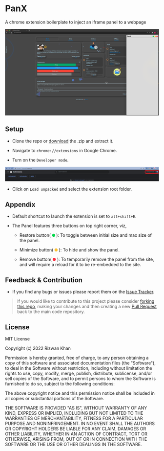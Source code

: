 # PanX

A chrome extension boilerplate to inject an iframe panel to a webpage

![panX](images/panX.png)

## Setup

- Clone the repo or [download](https://github.com/rizz-wan/PanX/archive/refs/heads/master.zip) the .zip and extract it.

- Navigate to `chrome://extensions` in Google Chrome.

- Turn on the `Developer mode`.

![developer mode](images/dev.png)

- Click on `Load unpacked` and select the extension root folder.

## Appendix

- Default shortcut to launch the extension is set to `alt+shift+E`.

- The Panel features three buttons on top right corner, viz,

  - Restore button( <img src="images/g.png" alt="drawing" width="10"/> ): To toggle between initial size and max size of the panel.

  - Minimize button( <img src="images/y.png" alt="drawing" width="10"/> ): To hide and show the panel.

  - Remove button( <img src="images/r.png" alt="drawing" width="10"/> ): To temporarily remove the panel from the site, and will require a reload for it to be re-embedded to the site.

## Feedback & Contribution

- If you find any bugs or issues please report them on the [Issue Tracker](https://github.com/rizz-wan/panX/issues).

> If you would like to contribute to this project please consider [forking this repo](https://github.com/rizz-wan/panX/fork), making your changes and then creating a new [Pull Request](https://github.com/rizz-wan/panX/pulls) back to the main code repository.

## License

MIT License

Copyright (c) 2022 Rizwan Khan

Permission is hereby granted, free of charge, to any person obtaining a copy
of this software and associated documentation files (the "Software"), to deal
in the Software without restriction, including without limitation the rights
to use, copy, modify, merge, publish, distribute, sublicense, and/or sell
copies of the Software, and to permit persons to whom the Software is
furnished to do so, subject to the following conditions:

The above copyright notice and this permission notice shall be included in all
copies or substantial portions of the Software.

THE SOFTWARE IS PROVIDED "AS IS", WITHOUT WARRANTY OF ANY KIND, EXPRESS OR
IMPLIED, INCLUDING BUT NOT LIMITED TO THE WARRANTIES OF MERCHANTABILITY,
FITNESS FOR A PARTICULAR PURPOSE AND NONINFRINGEMENT. IN NO EVENT SHALL THE
AUTHORS OR COPYRIGHT HOLDERS BE LIABLE FOR ANY CLAIM, DAMAGES OR OTHER
LIABILITY, WHETHER IN AN ACTION OF CONTRACT, TORT OR OTHERWISE, ARISING FROM,
OUT OF OR IN CONNECTION WITH THE SOFTWARE OR THE USE OR OTHER DEALINGS IN THE
SOFTWARE.
